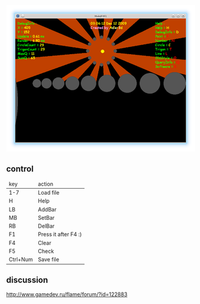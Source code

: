 <img src="img.png">

## control
<table>
<thead>
<tr><td>key</td><td>action</td></tr>
</thead>
<tbody>
<tr><td>1-7</td><td>Load file</td></tr>
<tr><td>H</td><td>Help</td></tr>
<tr><td>LB</td><td>AddBar</td></tr>
<tr><td>MB</td><td>SetBar</td></tr>
<tr><td>RB</td><td>DelBar</td></tr>
<tr><td>F1</td><td>Press it after F4 :)</td></tr>
<tr><td>F4</td><td>Clear</td></tr>
<tr><td>F5</td><td>Check</td></tr>
<tr><td>Ctrl+Num </td><td>Save file</td></tr>
</tbody></table>

## discussion
http://www.gamedev.ru/flame/forum/?id=122883
